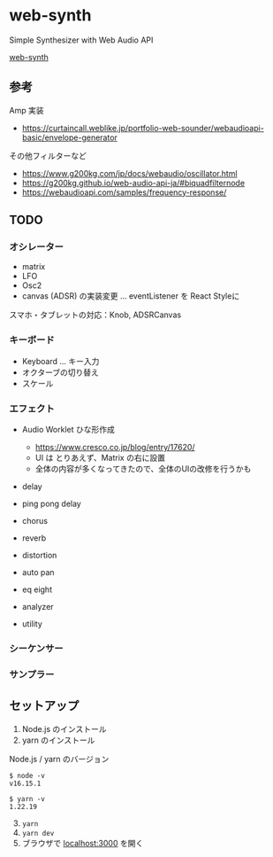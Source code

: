 # web-synth

Simple Synthesizer with Web Audio API

[web-synth](https://web-synth-smoky.vercel.app/)


## 参考
Amp 実装
- https://curtaincall.weblike.jp/portfolio-web-sounder/webaudioapi-basic/envelope-generator

その他フィルターなど
- https://www.g200kg.com/jp/docs/webaudio/oscillator.html
- https://g200kg.github.io/web-audio-api-ja/#biquadfilternode
- https://webaudioapi.com/samples/frequency-response/


## TODO
### オシレーター
- matrix
- LFO
- Osc2
- canvas (ADSR) の実装変更 ... eventListener を React Styleに

スマホ・タブレットの対応：Knob, ADSRCanvas

### キーボード
- Keyboard ... キー入力
- オクターブの切り替え
- スケール

### エフェクト
- Audio Worklet ひな形作成
    - https://www.cresco.co.jp/blog/entry/17620/
    - UI は とりあえず、Matrix の右に設置
    - 全体の内容が多くなってきたので、全体のUIの改修を行うかも

- delay
- ping pong delay
- chorus
- reverb
- distortion
- auto pan
- eq eight
- analyzer
- utility

### シーケンサー
### サンプラー


## セットアップ

1. Node.js のインストール
2. yarn のインストール


Node.js / yarn のバージョン
```
$ node -v
v16.15.1

$ yarn -v
1.22.19
```

3. `yarn`
4. `yarn dev`
5. ブラウザで [localhost:3000](localhost:3000) を開く
